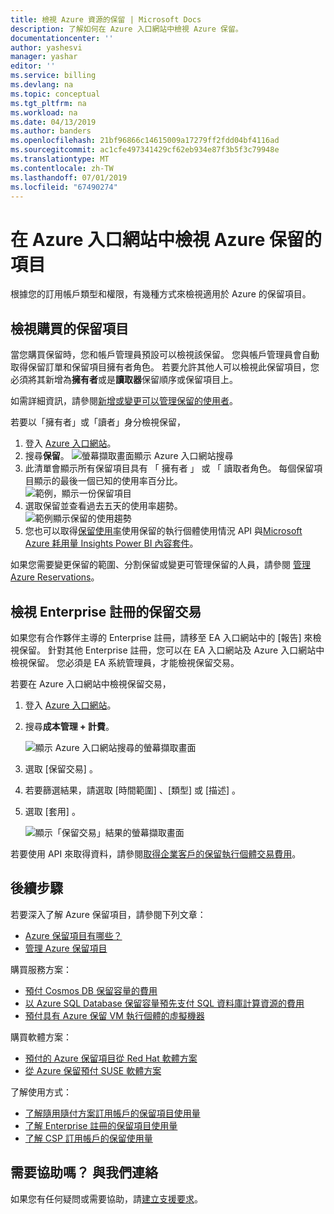 ```yaml
---
title: 檢視 Azure 資源的保留 | Microsoft Docs
description: 了解如何在 Azure 入口網站中檢視 Azure 保留。
documentationcenter: ''
author: yashesvi
manager: yashar
editor: ''
ms.service: billing
ms.devlang: na
ms.topic: conceptual
ms.tgt_pltfrm: na
ms.workload: na
ms.date: 04/13/2019
ms.author: banders
ms.openlocfilehash: 21bf96866c14615009a17279ff2fdd04bf4116ad
ms.sourcegitcommit: ac1cfe497341429cf62eb934e87f3b5f3c79948e
ms.translationtype: MT
ms.contentlocale: zh-TW
ms.lasthandoff: 07/01/2019
ms.locfileid: "67490274"
---
```

# <a name="view-azure-reservations-in-the-azure-portal"></a>在 Azure 入口網站中檢視 Azure 保留的項目

根據您的訂用帳戶類型和權限，有幾種方式來檢視適用於 Azure 的保留項目。

## <a name="view-purchased-reservations"></a>檢視購買的保留項目

當您購買保留時，您和帳戶管理員預設可以檢視該保留。 您與帳戶管理員會自動取得保留訂單和保留項目擁有者角色。 若要允許其他人可以檢視此保留項目，您必須將其新增為**擁有者**或是**讀取器**保留順序或保留項目上。

如需詳細資訊，請參閱[新增或變更可以管理保留的使用者](billing-manage-reserved-vm-instance.md#add-or-change-users-who-can-manage-a-reservation)。

若要以「擁有者」或「讀者」身分檢視保留，

1. 登入 [Azure 入口網站](https://portal.azure.com)。
2. 搜尋**保留**。
    ![螢幕擷取畫面顯示 Azure 入口網站搜尋](./media/billing-view-reservation/portal-reservation-search.png)  
3. 此清單會顯示所有保留項目具有 「 擁有者 」 或 「 讀取者角色。 每個保留項目顯示的最後一個已知的使用率百分比。  
    ![範例，顯示一份保留項目](./media/billing-view-reservation/view-reservations.png)
4. 選取保留並查看過去五天的使用率趨勢。  
    ![範例顯示保留的使用趨勢](./media/billing-view-reservation/reservation-utilization.png)
5. 您也可以取得[保留使用率](/rest/api/billing/enterprise/billing-enterprise-api-reserved-instance-usage)使用保留的執行個體使用情況 API 與[Microsoft Azure 耗用量 Insights Power BI 內容套件](/power-bi/service-connect-to-azure-consumption-insights)。

如果您需要變更保留的範圍、分割保留或變更可管理保留的人員，請參閱 [管理 Azure Reservations](billing-manage-reserved-vm-instance.md)。

## <a name="view-reservation-transactions-for-enterprise-enrollments"></a>檢視 Enterprise 註冊的保留交易

 如果您有合作夥伴主導的 Enterprise 註冊，請移至 EA 入口網站中的 [報告]  來檢視保留。 針對其他 Enterprise 註冊，您可以在 EA 入口網站及 Azure 入口網站中檢視保留。 您必須是 EA 系統管理員，才能檢視保留交易。

若要在 Azure 入口網站中檢視保留交易，

1. 登入 [Azure 入口網站](https://portal.azure.com)。
1. 搜尋**成本管理 + 計費**。

    ![顯示 Azure 入口網站搜尋的螢幕擷取畫面](./media/billing-view-reservation/portal-cm-billing-search.png)

1. 選取 [保留交易]  。
1. 若要篩選結果，請選取 [時間範圍]  、[類型]  或 [描述]  。
1. 選取 [套用]  。

    ![顯示「保留交易」結果的螢幕擷取畫面](./media/billing-view-reservation/portal-billing-reservation-transaction-results.png)

若要使用 API 來取得資料，請參閱[取得企業客戶的保留執行個體交易費用](/rest/api/billing/enterprise/billing-enterprise-api-reserved-instance-charges)。

## <a name="next-steps"></a>後續步驟

若要深入了解 Azure 保留項目，請參閱下列文章：

- [Azure 保留項目有哪些？](billing-save-compute-costs-reservations.md)
- [管理 Azure 保留項目](billing-manage-reserved-vm-instance.md)

購買服務方案：

- [預付 Cosmos DB 保留容量的費用](../cosmos-db/cosmos-db-reserved-capacity.md)
- [以 Azure SQL Database 保留容量預先支付 SQL 資料庫計算資源的費用](../sql-database/sql-database-reserved-capacity.md)
- [預付具有 Azure 保留 VM 執行個體的虛擬機器](../virtual-machines/windows/prepay-reserved-vm-instances.md)

購買軟體方案：

- [預付的 Azure 保留項目從 Red Hat 軟體方案](../virtual-machines/linux/prepay-rhel-software-charges.md)
- [從 Azure 保留預付 SUSE 軟體方案](../virtual-machines/linux/prepay-suse-software-charges.md)

了解使用方式：

- [了解隨用隨付方案訂用帳戶的保留項目使用量](billing-understand-reserved-instance-usage.md)
- [了解 Enterprise 註冊的保留項目使用量](billing-understand-reserved-instance-usage-ea.md)
- [了解 CSP 訂用帳戶的保留使用量](https://docs.microsoft.com/partner-center/azure-reservations)

## <a name="need-help-contact-us"></a>需要協助嗎？ 與我們連絡

如果您有任何疑問或需要協助，請[建立支援要求](https://go.microsoft.com/fwlink/?linkid=2083458)。
